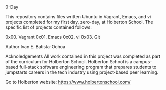 0-Day

This repository contains files written Ubuntu in Vagrant, Emacs, and vi projects completed for my first day, zero-day, at Holberton School. The specific list of projects contained follows:

0x00. Vagrant
0x01. Emacs
0x02. vi
0x03. Git

Author 
Ivan E. Batista-Ochoa <ibatista>

Acknoledgements 
All work contained in this project was completed as part of the curriculum for Holberton School. Holberton School is a campus-based full-stack software engineering program that prepares students to jumpstarts careers in the tech industry using project-based peer learning.

Go to Holberton website: https://www.holbertonschool.com/

